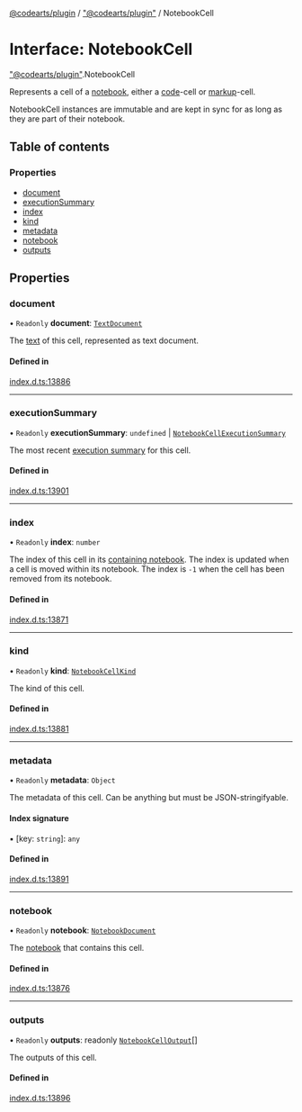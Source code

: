 [@codearts/plugin](../README.md) / ["@codearts/plugin"](../modules/_codearts_plugin_.md) / NotebookCell

# Interface: NotebookCell

["@codearts/plugin"](../modules/_codearts_plugin_.md).NotebookCell

Represents a cell of a [notebook](codearts_plugin_.NotebookDocument.md), either a [code](../enums/codearts_plugin_.NotebookCellKind.md#code)-cell
or [markup](../enums/codearts_plugin_.NotebookCellKind.md#markup)-cell.

NotebookCell instances are immutable and are kept in sync for as long as they are part of their notebook.

## Table of contents

### Properties

- [document](codearts_plugin_.NotebookCell.md#document)
- [executionSummary](codearts_plugin_.NotebookCell.md#executionsummary)
- [index](codearts_plugin_.NotebookCell.md#index)
- [kind](codearts_plugin_.NotebookCell.md#kind)
- [metadata](codearts_plugin_.NotebookCell.md#metadata)
- [notebook](codearts_plugin_.NotebookCell.md#notebook)
- [outputs](codearts_plugin_.NotebookCell.md#outputs)

## Properties

### document

• `Readonly` **document**: [`TextDocument`](codearts_plugin_.TextDocument.md)

The [text](codearts_plugin_.TextDocument.md) of this cell, represented as text document.

#### Defined in

[index.d.ts:13886](https://github.com/shuyaqian/cloudide-plugin-api/blob/3fbdd11/index.d.ts#L13886)

___

### executionSummary

• `Readonly` **executionSummary**: `undefined` \| [`NotebookCellExecutionSummary`](codearts_plugin_.NotebookCellExecutionSummary.md)

The most recent [execution summary](codearts_plugin_.NotebookCellExecutionSummary.md) for this cell.

#### Defined in

[index.d.ts:13901](https://github.com/shuyaqian/cloudide-plugin-api/blob/3fbdd11/index.d.ts#L13901)

___

### index

• `Readonly` **index**: `number`

The index of this cell in its [containing notebook](codearts_plugin_.NotebookDocument.md#cellat). The
index is updated when a cell is moved within its notebook. The index is `-1`
when the cell has been removed from its notebook.

#### Defined in

[index.d.ts:13871](https://github.com/shuyaqian/cloudide-plugin-api/blob/3fbdd11/index.d.ts#L13871)

___

### kind

• `Readonly` **kind**: [`NotebookCellKind`](../enums/codearts_plugin_.NotebookCellKind.md)

The kind of this cell.

#### Defined in

[index.d.ts:13881](https://github.com/shuyaqian/cloudide-plugin-api/blob/3fbdd11/index.d.ts#L13881)

___

### metadata

• `Readonly` **metadata**: `Object`

The metadata of this cell. Can be anything but must be JSON-stringifyable.

#### Index signature

▪ [key: `string`]: `any`

#### Defined in

[index.d.ts:13891](https://github.com/shuyaqian/cloudide-plugin-api/blob/3fbdd11/index.d.ts#L13891)

___

### notebook

• `Readonly` **notebook**: [`NotebookDocument`](codearts_plugin_.NotebookDocument.md)

The [notebook](codearts_plugin_.NotebookDocument.md) that contains this cell.

#### Defined in

[index.d.ts:13876](https://github.com/shuyaqian/cloudide-plugin-api/blob/3fbdd11/index.d.ts#L13876)

___

### outputs

• `Readonly` **outputs**: readonly [`NotebookCellOutput`](../classes/codearts_plugin_.NotebookCellOutput.md)[]

The outputs of this cell.

#### Defined in

[index.d.ts:13896](https://github.com/shuyaqian/cloudide-plugin-api/blob/3fbdd11/index.d.ts#L13896)
